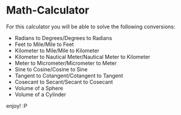 # Math-Calculator

For this calculator you will be able to solve the following conversions:    

* Radians to Degrees/Degrees to Radians                            
* Feet to Mile/Mile to Feet                       
* Kilometer to Mile/Mile to Kilometer                      
* Kilometer to Nautical Meter/Nautical Meter to Kilometer                      
* Meter to Micrometer/Micrometer to Meter                    
* Sine to Cosine/Cosine to Sine                   
* Tangent to Cotangent/Cotangent to Tangent                        
* Cosecant to Secant/Secant to Cosecant                          
* Volume of a Sphere                              
* Volume of a Cylinder                            

enjoy! :P
